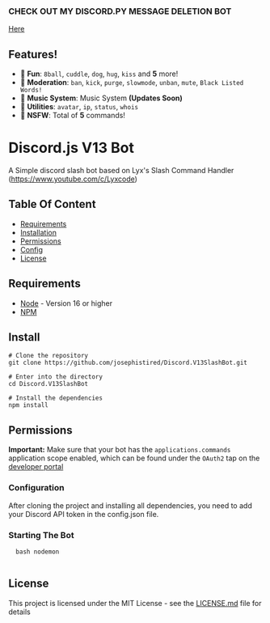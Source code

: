 ### CHECK OUT MY DISCORD.PY MESSAGE DELETION BOT ###
[Here](https://github.com/josephistired/Discord-Message-Deletion-Bot)









## Features!

*   🎉  **Fun**: `8ball`, `cuddle`, `dog`, `hug`, `kiss` and **5** more! 
*   🚓  **Moderation**: `ban`, `kick`, `purge`, `slowmode`, `unban`, `mute`, `Black Listed Words!`
*   🎵  **Music System**:  Music System **(Updates Soon)**
*   🔨  **Utilities**: `avatar`, `ip`, `status`, `whois`
*   🔞  **NSFW**: Total of **5** commands!

# Discord.js V13 Bot

A Simple discord slash bot based on Lyx's Slash Command Handler (https://www.youtube.com/c/Lyxcode)

## Table Of Content

* [Requirements](#requirements)
* [Installation](#install)
* [Permissions](#permissions)
* [Config](#configuration)
* [License](#license)

## Requirements

- [Node](https://nodejs.org/en/) - Version 16 or higher
- [NPM](https://www.npmjs.com/) 

## Install

```
# Clone the repository
git clone https://github.com/josephistired/Discord.V13SlashBot.git

# Enter into the directory
cd Discord.V13SlashBot

# Install the dependencies
npm install
```
## Permissions

**Important:** Make sure that your bot has the `applications.commands` application scope enabled, which can be found under the `OAuth2` tap on the [developer portal](https://discord.com/developers/applications/)

### Configuration

After cloning the project and installing all dependencies, you need to add your Discord API token in the config.json file.

### Starting The Bot
```
  bash nodemon
  
```


## License 

This project is licensed under the MIT License - see the [LICENSE.md](LICENSE) file for details
